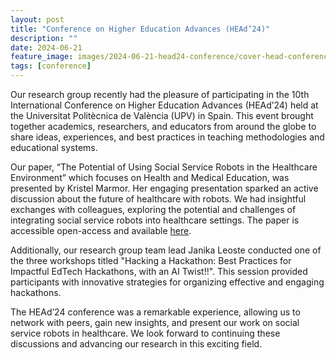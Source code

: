 ```yaml
---
layout: post
title: "Conference on Higher Education Advances (HEAd’24)"
description: ""
date: 2024-06-21
feature_image: images/2024-06-21-head24-conference/cover-head-conference.jpg
tags: [conference]
---
```


Our research group recently had the pleasure of participating in the 10th International Conference on Higher Education Advances (HEAd’24) held at the Universitat Politècnica de València (UPV) in Spain. This event brought together academics, researchers, and educators from around the globe to share ideas, experiences, and best practices in teaching methodologies and educational systems.


Our paper, “The Potential of Using Social Service Robots in the Healthcare Environment” which focuses on Health and Medical Education, was presented by Kristel Marmor. Her engaging presentation sparked an active discussion about the future of healthcare with robots. We had insightful exchanges with colleagues, exploring the potential and challenges of integrating social service robots into healthcare settings. The paper is accessible open-access and available [here](documents\2024-06021-The-Potential-of-Using-Social-Service-Robots-in-the-Healthcare-Kristel-Marmor.pdf). 

<!--more-->

Additionally, our research group team lead Janika Leoste conducted one of the three workshops titled "Hacking a Hackathon: Best Practices for Impactful EdTech Hackathons, with an AI Twist!!". This session provided participants with innovative strategies for organizing effective and engaging hackathons.


The HEAd’24 conference was a remarkable experience, allowing us to network with peers, gain new insights, and present our work on social service robots in healthcare. We look forward to continuing these discussions and advancing our research in this exciting field.
